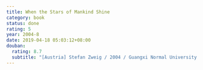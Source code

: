 ```yaml
---
title: When the Stars of Mankind Shine
category: book
status: done
rating: 5
year: 2004-8
date: 2019-04-18 05:03:12+08:00
douban:
  rating: 8.7
  subtitle: "[Austria] Stefan Zweig / 2004 / Guangxi Normal University Press"
---
```



